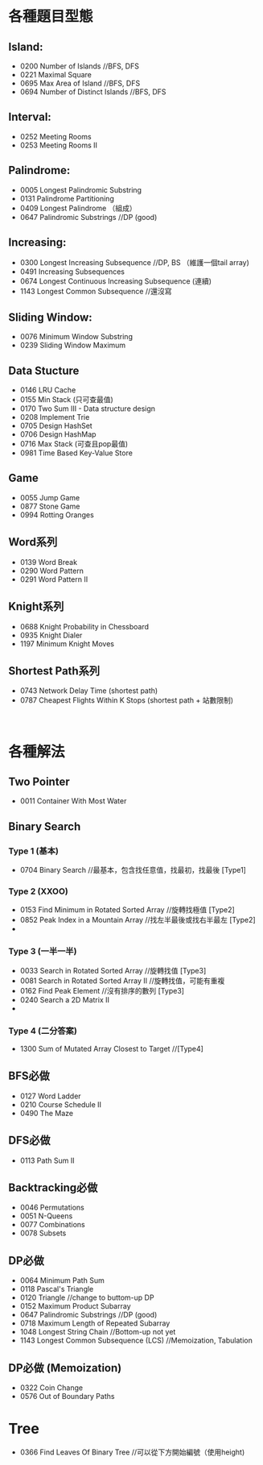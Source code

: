 # 各種題目型態

## Island: 
- 0200  Number of Islands          //BFS, DFS
- 0221  Maximal Square
- 0695  Max Area of Island         //BFS, DFS
- 0694  Number of Distinct Islands //BFS, DFS

## Interval:
- 0252  Meeting Rooms
- 0253  Meeting Rooms II

## Palindrome:
- 0005  Longest Palindromic Substring
- 0131  Palindrome Partitioning
- 0409  Longest Palindrome （組成）
- 0647  Palindromic Substrings //DP (good)

## Increasing:
- 0300  Longest Increasing Subsequence //DP, BS （維護一個tail array)
- 0491  Increasing Subsequences
- 0674  Longest Continuous Increasing Subsequence (連續)
- 1143  Longest Common Subsequence //還沒寫

## Sliding Window: 
- 0076  Minimum Window Substring
- 0239  Sliding Window Maximum

## Data Stucture 
- 0146  LRU Cache
- 0155  Min Stack (只可查最值)
- 0170  Two Sum III - Data structure design
- 0208  Implement Trie
- 0705  Design HashSet
- 0706  Design HashMap
- 0716  Max Stack (可查且pop最值)
- 0981  Time Based Key-Value Store

## Game
- 0055  Jump Game
- 0877  Stone Game
- 0994  Rotting Oranges 

## Word系列
- 0139  Word Break
- 0290  Word Pattern
- 0291  Word Pattern II

## Knight系列
- 0688  Knight Probability in Chessboard
- 0935  Knight Dialer
- 1197  Minimum Knight Moves  

## Shortest Path系列
- 0743  Network Delay Time (shortest path)
- 0787  Cheapest Flights Within K Stops (shortest path + 站數限制)

<br>

# 各種解法

## Two Pointer
- 0011  Container With Most Water

## Binary Search 

### Type 1 (基本)
- 0704  Binary Search  //最基本，包含找任意值，找最初，找最後 [Type1]

### Type 2 (XXOO)
- 0153  Find Minimum in Rotated Sorted Array //旋轉找極值 [Type2]
- 0852  Peak Index in a Mountain Array //找左半最後或找右半最左 [Type2]
- 
### Type 3 (一半一半)
- 0033  Search in Rotated Sorted Array //旋轉找值 [Type3]
- 0081  Search in Rotated Sorted Array II //旋轉找值，可能有重複
- 0162  Find Peak Element //沒有排序的數列 [Type3]
- 0240  Search a 2D Matrix II
- 
### Type 4 (二分答案)
- 1300  Sum of Mutated Array Closest to Target //[Type4]


## BFS必做
- 0127  Word Ladder
- 0210  Course Schedule II
- 0490  The Maze


## DFS必做
- 0113  Path Sum II

## Backtracking必做
- 0046  Permutations
- 0051  N-Queens
- 0077  Combinations
- 0078  Subsets

## DP必做
- 0064  Minimum Path Sum
- 0118  Pascal's Triangle
- 0120  Triangle   //change to buttom-up DP
- 0152  Maximum Product Subarray
- 0647  Palindromic Substrings //DP (good)
- 0718  Maximum Length of Repeated Subarray
- 1048  Longest String Chain //Bottom-up not yet
- 1143  Longest Common Subsequence (LCS) //Memoization, Tabulation 


## DP必做 (Memoization)
- 0322  Coin Change
- 0576  Out of Boundary Paths

# Tree 
- 0366  Find Leaves Of Binary Tree //可以從下方開始編號（使用height)
